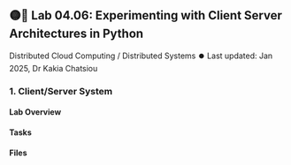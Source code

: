 ## 🟡🧪 Lab 04.06: Experimenting with Client Server Architectures in Python
Distributed Cloud Computing / Distributed Systems ⏺️ Last updated: Jan 2025, Dr Kakia Chatsiou

### 1. Client/Server System 

#### Lab Overview


#### Tasks

#### Files